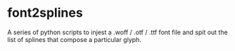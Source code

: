 # font2splines
A series of python scripts to injest a .woff / .otf / .ttf font file and spit out the list of splines that compose a particular glyph.
